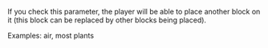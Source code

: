 If you check this parameter, the player will be able to place another block on it (this block can be replaced by other blocks being placed).

Examples: air, most plants